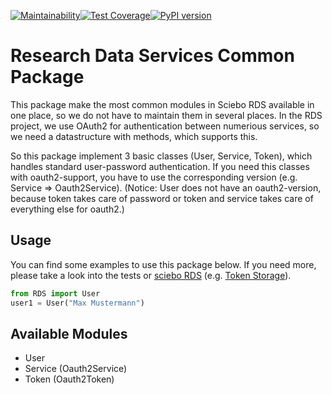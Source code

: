 [![Maintainability](https://api.codeclimate.com/v1/badges/002a567a70219a941a2f/maintainability)](https://codeclimate.com/github/Sciebo-RDS/py-research-data-services-common/maintainability)[![Test Coverage](https://api.codeclimate.com/v1/badges/002a567a70219a941a2f/test_coverage)](https://codeclimate.com/github/Sciebo-RDS/py-research-data-services-common/test_coverage)[![PyPI version](https://badge.fury.io/py/research-data-services-common.svg)](https://badge.fury.io/py/research-data-services-common)

# Research Data Services Common Package

This package make the most common modules in Sciebo RDS available in one place, so we do not have to maintain them in several places.
In the RDS project, we use OAuth2 for authentication between numerious services, so we need a datastructure with methods, which supports this.

So this package implement 3 basic classes (User, Service, Token), which handles standard user-password authentication.
If you need this classes with oauth2-support, you have to use the corresponding version (e.g. Service => Oauth2Service). (Notice: User does not have an oauth2-version, because token takes care of password or token and service takes care of everything else for oauth2.)

## Usage

You can find some examples to use this package below. If you need more, please take a look into the tests or [sciebo RDS](https://github.com/Sciebo-RDS/Sciebo-RDS) (e.g. [Token Storage](https://github.com/Sciebo-RDS/Sciebo-RDS/blob/master/RDS/circle3_central_services/token_storage/src/lib/Storage.py)).

```python
from RDS import User
user1 = User("Max Mustermann")
```

## Available Modules

- User
- Service (Oauth2Service)
- Token (Oauth2Token)
